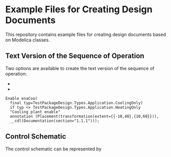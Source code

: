 # Example Files for Creating Design Documents

This repository contains example files for creating design documents based on Modelica classes.

## Text Version of the Sequence of Operation

Two options are available to create the text version of the sequence of operation:

-
-

```mo
Enable enaCoo(
  final typ=TestPackageDesign.Types.Application.CoolingOnly)
  if typ <> TestPackageDesign.Types.Application.HeatingOnly
  "Cooling plant enable"
  annotation (Placement(transformation(extent={{-10,40},{10,60}})),
  __cdl(Documentation(section="1.1.1")));
```


## Control Schematic

The control schematic can be represented by

```mo

```

